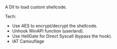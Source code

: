 A Dll to load custom shellcode.

Tech:
  + Use AES to encrypt/decrypt the shellcode.
  + Unhook WinAPI function (userland).
  + Use HellGate for Direct Syscall (bypass the hook).
  + IAT Camouflage
